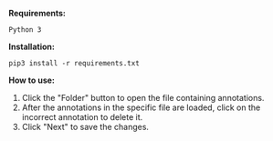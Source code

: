 **Requirements:**
```
Python 3
```

**Installation:**
```
pip3 install -r requirements.txt
```

**How to use:**
1. Click the "Folder" button to open the file containing annotations.
2. After the annotations in the specific file are loaded, click on the incorrect annotation to delete it.
3. Click "Next" to save the changes.